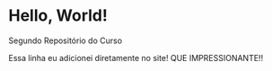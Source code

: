 # Hello, World!
 Segundo Repositório do Curso
 
 Essa linha eu adicionei diretamente no site! QUE IMPRESSIONANTE!!
